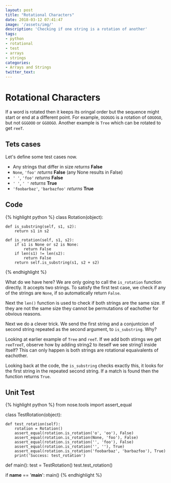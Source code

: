 ```yaml
---
layout: post
title: "Rotational Characters"
date: 2018-03-12 07:41:47
image: '/assets/img/'
description: 'Checking if one string is a rotation of another'
tags:
- python
- rotational
- test
- arrays
- strings
categories:
- Arrays and Strings
twitter_text:
---
```


# Rotational Characters
If a word is rotated then it keeps its oringal order but the sequence might start or end at a different point. For example, `OGOGOG` is a rotation of `GOGOGO`, but not `GGGOOO` or `GGOOGO`. Another example is `Tree` which can be rotated to get `reeT`. 

## Tets cases
Let's define some test cases now.

- Any strings that differ in size *returns* **False**
- `None`, `'foo'` *returns* **False** (any None results in False)
- `' '`, `'foo'` *returns* **False**
- `' '`, `' '` *returns* **True**
- `'foobarbaz'`, `'barbazfoo'` *returns* **True**

## Code
{% highlight python %}
class Rotation(object):

    def is_substring(self, s1, s2):
        return s1 in s2

    def is_rotation(self, s1, s2):
        if s1 is None or s2 is None:
            return False
        if len(s1) != len(s2):
            return False
        return self.is_substring(s1, s2 + s2)
{% endhighlight %}

What do we have here? We are only going to call the `is_rotation` function directly. It accepts two strings. To satisfy the first test case, we check if any of the strings are `None`, if so automatically return `False`. 

Next the `len()` function is used to check if both strings are the same size. If they are not the same size they cannot be permutations of eachother for obvious reasons.

Next we do a clever trick. We send the first string and a conjuntcion of second string repeated as the second argument, to `is_substring`. Why?

Looking at earlier example of `Tree` and `reeT`. If we add both stirngs we get `reeTreeT`, observe how by adding string2 to iteself we see string1 inside itself? This can only happen is both strings are rotational equaivalents of eachother. 

Looking back at the code, the `is_substring` checks exactly this, it looks for the first string in the repeated second string. If a match is found then the function returns `True`.

## Unit Test

{% highlight python %}
from nose.tools import assert_equal

class TestRotation(object):

    def test_rotation(self):
        rotation = Rotation()
        assert_equal(rotation.is_rotation('o', 'oo'), False)
        assert_equal(rotation.is_rotation(None, 'foo'), False)
        assert_equal(rotation.is_rotation('', 'foo'), False)
        assert_equal(rotation.is_rotation('', ''), True)
        assert_equal(rotation.is_rotation('foobarbaz', 'barbazfoo'), True)
        print('Success: test_rotation')


def main():
    test = TestRotation()
    test.test_rotation()


if __name__ == '__main__':
    main()
{% endhighlight %}














